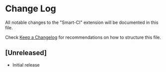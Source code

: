 # Change Log

All notable changes to the "Smart-CI" extension will be documented in this file.

Check [Keep a Changelog](http://keepachangelog.com/) for recommendations on how to structure this file.

## [Unreleased]

- Initial release